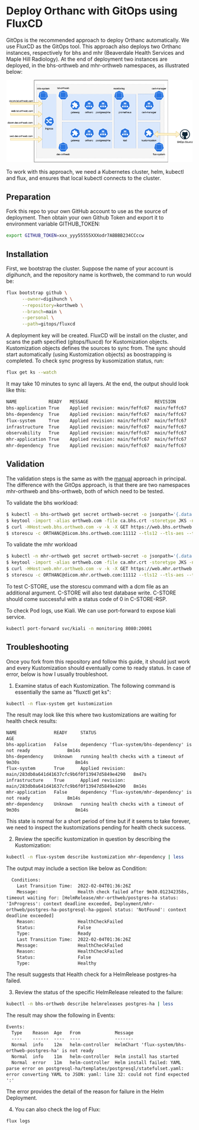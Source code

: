 # Deploy Orthanc with GitOps using FluxCD

GitOps is the recommended approach to deploy Orthanc automatically. We use FluxCD as the GitOps tool. This approach also deploys two Orthanc instances, respectively for bhs and mhr (Beaverdale Health Services and Maple Hill Radiology). At the end of deployment two instances are deployed, in the bhs-orthweb and mhr-orthweb namespaces, as illustrated below:

![Diagram](resources/korthweb-gitops.png)

To work with this approach, we need a Kubernetes cluster, helm, kubectl and flux, and ensures that local kubectl connects to the cluster.
## Preparation
Fork this repo to your own GitHub account to use as the source of deployment. Then obtain your own Github Token and export it to environment variable GITHUB_TOKEN: 
```sh
export GITHUB_TOKEN=xxx_yyy55555XXXodr7ABBBB234CCccw
```
## Installation

First, we bootstrap the cluster. Suppose the name of your account is *digihunch*, and the repository name is korthweb, the command to run would be:

```sh
flux bootstrap github \
      --owner=digihunch \
      --repository=korthweb \
      --branch=main \
      --personal \
      --path=gitops/fluxcd
```
A deployment key will be created. FluxCD will be install on the cluster, and scans the path specified (gitops/fluxcd) for Kustomization objects.  Kustomization objects defines the sources to sync from. The sync should start automatically (using Kustomization objects) as boostrapping is completed. To check sync progress by kusomization status, run:
```sh
flux get ks --watch
```
It may take 10 minutes to sync all layers. At the end, the output should look like this:
```sh
NAME           	READY	MESSAGE                       	REVISION    	SUSPENDED
bhs-application	True 	Applied revision: main/feffc67	main/feffc67	False
bhs-dependency 	True 	Applied revision: main/feffc67	main/feffc67	False
flux-system    	True 	Applied revision: main/feffc67	main/feffc67	False
infrastructure 	True 	Applied revision: main/feffc67	main/feffc67	False
observability  	True 	Applied revision: main/feffc67	main/feffc67	False
mhr-application	True 	Applied revision: main/feffc67	main/feffc67	False
mhr-dependency 	True 	Applied revision: main/feffc67	main/feffc67	False
```

## Validation
The validation steps is the same as with the [manual](https://github.com/digihunch/korthweb/blob/main/manual/README.md#validation) approach in principal. The difference with the GitOps approach, is that there are two namespaces mhr-orthweb and bhs-orthweb, both of which need to be tested.

To validate the bhs workload:
```sh
$ kubectl -n bhs-orthweb get secret orthweb-secret -o jsonpath='{.data.ca\.crt}' | base64 --decode > ca.bhs.crt
$ keytool -import -alias orthweb.com -file ca.bhs.crt -storetype JKS -noprompt -keystore client.bhs.truststore -storepass Password123!
$ curl -HHost:web.bhs.orthweb.com -v -k -X GET https://web.bhs.orthweb.com/app/explorer.html -u orthanc:orthanc --cacert ca.bhs.crt
$ storescu -c ORTHANC@dicom.bhs.orthweb.com:11112 --tls12 --tls-aes --trust-store client.bhs.truststore --trust-store-pass Password123!
```

To validate the mhr workload
```sh
$ kubectl -n mhr-orthweb get secret orthweb-secret -o jsonpath='{.data.ca\.crt}' | base64 --decode > ca.mhr.crt
$ keytool -import -alias orthweb.com -file ca.mhr.crt -storetype JKS -noprompt -keystore client.mhr.truststore -storepass Password123!
$ curl -HHost:web.mhr.orthweb.com -v -k -X GET https://web.mhr.orthweb.com/app/explorer.html -u orthanc:orthanc --cacert ca.mhr.crt
$ storescu -c ORTHANC@dicom.mhr.orthweb.com:11112 --tls12 --tls-aes --trust-store client.mhr.truststore --trust-store-pass Password123!
```
To test C-STORE, use the storescu command with a dcm file as an additional argument. C-STORE will also test database write. C-STORE should come successful with a status code of 0 in C-STORE-RSP.

To check Pod logs, use Kiali. We can use port-forward to expose kiali service.
```sh
kubectl port-forward svc/kiali -n monitoring 8080:20001
```

## Troubleshooting

Once you fork from this repository and follow this guide, it should just work and every Kustomization should eventually come to ready status. 
In case of error, below is how I usually troubleshoot.

1. Examine status of each Kustomization. The following command is essentially the same as "fluxctl get ks":
```sh
kubectl -n flux-system get kustomization
```
The result may look like this where two kustomizations are waiting for health check results:
```
NAME              READY     STATUS                                                            AGE
bhs-application   False     dependency 'flux-system/bhs-dependency' is not ready              8m14s
bhs-dependency    Unknown   running health checks with a timeout of 9m30s                     8m14s
flux-system       True      Applied revision: main/283db0a641d41637cfc9b6f0f13947d5849e4290   8m47s
infrastructure    True      Applied revision: main/283db0a641d41637cfc9b6f0f13947d5849e4290   8m14s
mhr-application   False     dependency 'flux-system/mhr-dependency' is not ready              8m14s
mhr-dependency    Unknown   running health checks with a timeout of 9m30s                     8m14s
```
This state is normal for a short period of time but if it seems to take forever, we need to inspect the kustomizations pending for health check success.

2. Review the specific kustomization in question by describing the Kustomization:
```sh
kubectl -n flux-system describe kustomization mhr-dependency | less
```
The output may include a section like below as Condition:
```
  Conditions:
    Last Transition Time:  2022-02-04T01:36:26Z
    Message:               Health check failed after 9m30.012342358s, timeout waiting for: [HelmRelease/mhr-orthweb/postgres-ha status: 'InProgress': context deadline exceeded, Deployment/mhr-orthweb/postgres-ha-postgresql-ha-pgpool status: 'NotFound': context deadline exceeded]
    Reason:                HealthCheckFailed
    Status:                False
    Type:                  Ready
    Last Transition Time:  2022-02-04T01:36:26Z
    Message:               HealthCheckFailed
    Reason:                HealthCheckFailed
    Status:                False
    Type:                  Healthy
```
The result suggests that Health check for a HelmRelease postgres-ha failed. 

3. Review the status of the specific HelmRelease releated to the failure:
```sh
kubectl -n bhs-orthweb describe helmreleases postgres-ha | less
```
The result may show the following in Events:
```
Events:
  Type    Reason  Age   From             Message
  ----    ------  ----  ----             -------
  Normal  info    12m   helm-controller  HelmChart 'flux-system/bhs-orthweb-postgres-ha' is not ready
  Normal  info    11m   helm-controller  Helm install has started
  Normal  error   11m   helm-controller  Helm install failed: YAML parse error on postgresql-ha/templates/postgresql/statefulset.yaml: error converting YAML to JSON: yaml: line 32: could not find expected ':'
  ```
  The error provides the detail of the reason for failure in the Helm Deployment.

4. You can also check the log of Flux:
```sh
flux logs
```